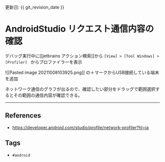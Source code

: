 更新日: {{ git_revision_date }}

# AndroidStudio リクエスト通信内容の確認
デバッグ実行中に[[jetbrains アクション検索]]から
`[View] > [Tool Windows] > [Profiler] `
からプロファイラーを表示

![[Pasted image 20211008103925.png]]
の＋マークからUSB接続している端末を追加

ネットワーク通信のグラフが出るので、確認したい部分をドラッグで範囲選択するとその範囲の通信内容が確認できる。

---
## References
- https://developer.android.com/studio/profile/network-profiler?hl=ja

## Tags
- `#android` 
